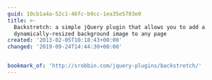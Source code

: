 ```yaml
---
guid: 10cb1a4a-52c1-46fc-b9cc-1ea35e5703e0
title: >-
  Backstretch: a simple jQuery plugin that allows you to add a
  dynamically-resized background image to any page
created: '2013-02-05T10:18:43+00:00'
changed: '2019-09-24T14:44:30+00:00'


bookmark_of: 'http://srobbin.com/jquery-plugins/backstretch/'
---
```




